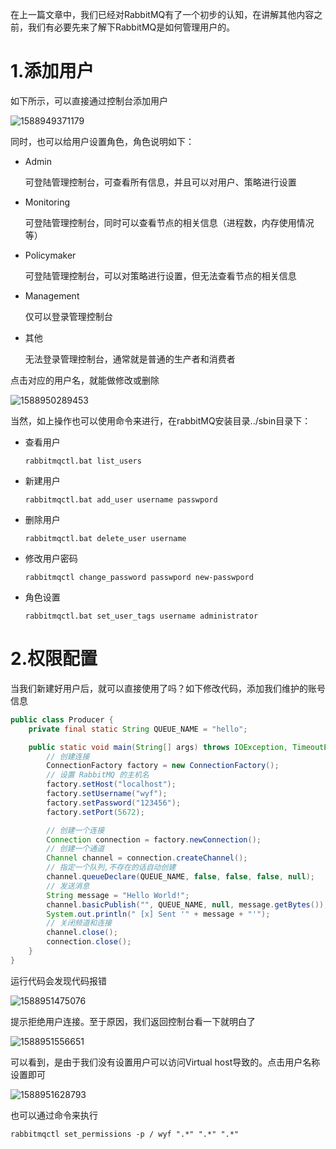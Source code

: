 在上一篇文章中，我们已经对RabbitMQ有了一个初步的认知，在讲解其他内容之前，我们有必要先来了解下RabbitMQ是如何管理用户的。

# 1.添加用户

如下所示，可以直接通过控制台添加用户

![1588949371179](C:/Users/wyf/AppData/Roaming/Typora/typora-user-images/1588949371179.png)

同时，也可以给用户设置角色，角色说明如下：

- Admin

  可登陆管理控制台，可查看所有信息，并且可以对用户、策略进行设置

- Monitoring

  可登陆管理控制台，同时可以查看节点的相关信息（进程数，内存使用情况等）

- Policymaker

  可登陆管理控制台，可以对策略进行设置，但无法查看节点的相关信息

- Management

  仅可以登录管理控制台

- 其他

  无法登录管理控制台，通常就是普通的生产者和消费者

点击对应的用户名，就能做修改或删除

![1588950289453](C:/Users/wyf/AppData/Roaming/Typora/typora-user-images/1588950289453.png)

当然，如上操作也可以使用命令来进行，在rabbitMQ安装目录../sbin目录下：

- 查看用户

  ```shell
  rabbitmqctl.bat list_users
  ```

- 新建用户

  ```shell
  rabbitmqctl.bat add_user username passwpord
  ```

- 删除用户

  ```shell
  rabbitmqctl.bat delete_user username
  ```

- 修改用户密码

  ```shell
  rabbitmqctl change_password passwpord new-passwpord
  ```

- 角色设置

  ```shell
  rabbitmqctl.bat set_user_tags username administrator
  ```

# 2.权限配置

当我们新建好用户后，就可以直接使用了吗？如下修改代码，添加我们维护的账号信息

```java
public class Producer {
    private final static String QUEUE_NAME = "hello";

    public static void main(String[] args) throws IOException, TimeoutException {
        // 创建连接
        ConnectionFactory factory = new ConnectionFactory();
        // 设置 RabbitMQ 的主机名
        factory.setHost("localhost");
        factory.setUsername("wyf");
        factory.setPassword("123456");
        factory.setPort(5672);

        // 创建一个连接
        Connection connection = factory.newConnection();
        // 创建一个通道
        Channel channel = connection.createChannel();
        // 指定一个队列,不存在的话自动创建
        channel.queueDeclare(QUEUE_NAME, false, false, false, null);
        // 发送消息
        String message = "Hello World!";
        channel.basicPublish("", QUEUE_NAME, null, message.getBytes());
        System.out.println(" [x] Sent '" + message + "'");
        // 关闭频道和连接
        channel.close();
        connection.close();
    }
}
```

运行代码会发现代码报错

![1588951475076](C:/Users/wyf/AppData/Roaming/Typora/typora-user-images/1588951475076.png)

提示拒绝用户连接。至于原因，我们返回控制台看一下就明白了

![1588951556651](C:/Users/wyf/AppData/Roaming/Typora/typora-user-images/1588951556651.png)

可以看到，是由于我们没有设置用户可以访问Virtual host导致的。点击用户名称设置即可

![1588951628793](C:/Users/wyf/AppData/Roaming/Typora/typora-user-images/1588951628793.png)

也可以通过命令来执行

```shell
rabbitmqctl set_permissions -p / wyf ".*" ".*" ".*"
```

